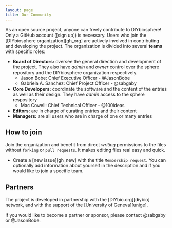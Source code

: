 ```yaml
---
layout: page
title: Our Community
---
```


As an open source project, anyone can freely contribute to DIYbiosphere! Only a GitHub account ([sign up]) is necessary. Users who join the [DIYbiosphere organization][gh_org] are actively involved in contributing and developing the project. The organization is divided into several **teams** with specific roles:

- **Board of Directors:** oversee the general direction and development of the project. They also have _admin_ and _owner_ control over the sphere repository and the DIYbiosphere organization respectively.
  - Jason Bobe: Chief Executive Officer - @JasonBobe
  - Gabriela A. Sanchez: Chief Project Officer - @sabgaby
- **Core Developers:** coordinate the software and the content of the entries as well as their design. They have _admin_ access to the sphere respository
  - Mac Cowell: Chief Technical Officer - @100ideas
- **Editors:** are in charge of curating entries and their content
- **Managers:** are all users who are in charge of one or many entries

## How to join
Join the organization and benefit from direct _writing_ permissions to the files without `forking` or `pull requests`. It makes editing files real easy and quick.

- Create a [new issue][gh_new] with the title `Membership request`. You can optionally add information about yourself in the description and if you would like to join a specific team.

## Partners
The project is developed in partnership with the [DIYbio.org][diybio] network, and with the support of the [University of Geneva][unige].

If you would like to become a partner or sponsor, please contact @sabgaby or @JasonBobe.
